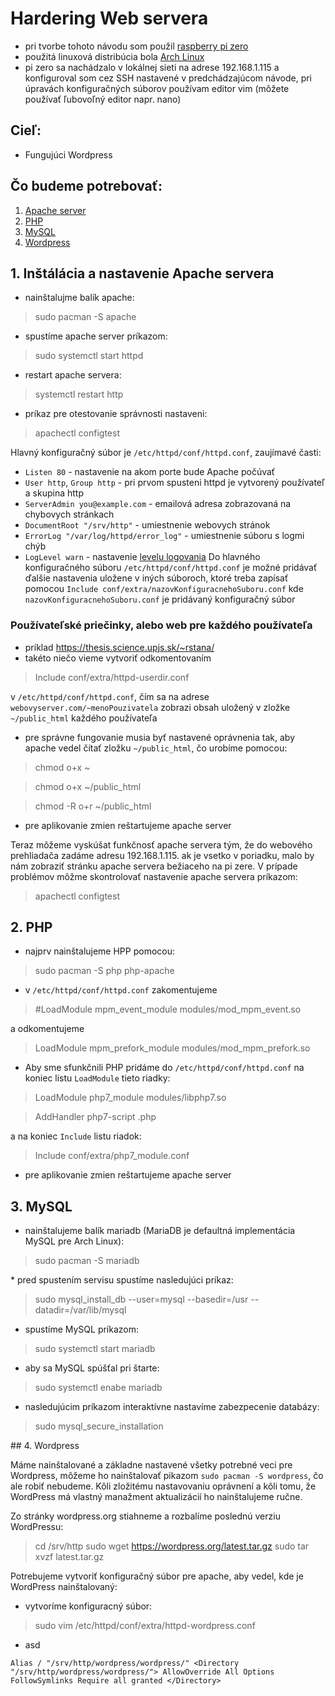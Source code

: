 # Hardering Web servera

* pri tvorbe tohoto návodu som použil [raspberry pi zero](https://www.raspberrypi.org/products/raspberry-pi-zero/)
* použitá linuxová distribúcia bola [Arch Linux](https://archlinuxarm.org/platforms/armv6/raspberry-pi)
* pi zero sa nachádzalo v lokálnej sieti na adrese 192.168.1.115 a konfiguroval som cez SSH nastavené v predchádzajúcom návode, pri úpravách konfiguračných súborov používam editor vim (môžete používať ľubovoľný editor napr. nano)

## Cieľ:
* Fungujúci Wordpress

## Čo budeme potrebovať:
1. [Apache server](https://httpd.apache.org/)
2. [PHP](http://php.net/)
3. [MySQL](https://mariadb.com/)
4. [Wordpress](https://wordpress.org/)

## 1. Inštálácia a nastavenie Apache servera
* nainštalujme balík apache:

> sudo pacman -S apache

* spustíme apache server príkazom:

> sudo systemctl start httpd

* restart apache servera:

> systemctl restart http

* príkaz pre otestovanie správnosti nastaveni:

> apachectl configtest

Hlavný konfiguračný súbor je `/etc/httpd/conf/httpd.conf`, zaujímavé časti:
  * `Listen 80` - nastavenie na akom porte bude Apache počúvať
  * `User http`, `Group http` - pri prvom spusteni httpd je vytvorený používateľ a skupina http
  * `ServerAdmin you@example.com` - emailová adresa zobrazovaná na chybovych stránkach
  * `DocumentRoot "/srv/http"` - umiestnenie webovych stránok
  * `ErrorLog "/var/log/httpd/error_log"` - umiestnenie súboru s logmi chýb
  * `LogLevel warn` - nastavenie [levelu logovania](https://httpd.apache.org/docs/2.4/mod/core.html#loglevel)
Do hlavného konfiguračného súboru `/etc/httpd/conf/httpd.conf` je možné pridávať ďalšie nastavenia uložene v iných súboroch, ktoré treba zapísať pomocou `Include conf/extra/nazovKonfiguracnehoSuboru.conf` kde `nazovKonfiguracnehoSuboru.conf` je pridávaný konfiguračný súbor
    
### Používateľské priečinky, alebo web pre každého používateľa 
* príklad https://thesis.science.upjs.sk/~rstana/
* takéto niečo vieme vytvoriť odkomentovaním 

>Include conf/extra/httpd-userdir.conf 

v `/etc/httpd/conf/httpd.conf`, čím sa na adrese `webovyserver.com/~menoPouzivatela` zobrazi obsah uložený v zložke `~/public_html` každého používateľa

* pre správne fungovanie musia byť nastavené oprávnenia tak, aby apache vedel čítať zložku `~/public_html`, čo urobíme pomocou:

>chmod o+x ~

>chmod o+x ~/public_html

>chmod -R o+r ~/public_html

* pre aplikovanie zmien reštartujeme apache server

Teraz môžeme vyskúšat funkčnosť apache servera tým, že do webového prehliadača zadáme adresu 192.168.1.115. ak je vsetko v poriadku, malo by nám zobraziť stránku apache servera bežiaceho na pi zere. V prípade problémov môžme skontrolovať nastavenie apache servera príkazom:

> apachectl configtest

## 2. PHP
* najprv nainštalujeme HPP pomocou:

> sudo pacman -S php php-apache

* v `/etc/httpd/conf/httpd.conf` zakomentujeme 

> #LoadModule mpm_event_module modules/mod_mpm_event.so 

a odkomentujeme 

> LoadModule mpm_prefork_module modules/mod_mpm_prefork.so

* Aby sme sfunkčnili PHP pridáme do `/etc/httpd/conf/httpd.conf` na koniec listu `LoadModule` tieto riadky:

>LoadModule php7_module modules/libphp7.so

>AddHandler php7-script .php

a na koniec `Include` listu riadok:

>Include conf/extra/php7_module.conf

* pre aplikovanie zmien reštartujeme apache server

## 3. MySQL

* nainštalujeme balík mariadb (MariaDB je defaultná implementácia MySQL pre Arch Linux): 

> sudo pacman -S mariadb

* pred spustením servisu spustíme nasledujúci príkaz:

> sudo mysql_install_db --user=mysql --basedir=/usr --datadir=/var/lib/mysql

* spustíme MySQL príkazom:

> sudo systemctl start mariadb

* aby sa MySQL spúšťal pri štarte:

> sudo systemctl enabe mariadb

* nasledujúcim príkazom interaktívne nastavíme zabezpecenie databázy:

> sudo mysql_secure_installation

## 4. Wordpress

Máme nainštalované a základne nastavené všetky potrebné veci pre Wordpress, môžeme ho nainštalovať pikazom `sudo pacman -S wordpress`, čo ale robiť nebudeme. Kôli zložitému nastavovaniu oprávnení a kôli tomu, že WordPress má vlastný manažment aktualizácií ho nainštalujeme ručne.

Zo stránky wordpress.org stiahneme a rozbalíme poslednú verziu WordPressu:

>cd /srv/http
>sudo wget https://wordpress.org/latest.tar.gz
>sudo tar xvzf latest.tar.gz

Potrebujeme vytvoriť konfiguračný súbor pre apache, aby vedel, kde je WordPress nainštalovaný:

* vytvoríme konfiguracný súbor:

>sudo vim /etc/httpd/conf/extra/httpd-wordpress.conf

* asd

`
Alias / "/srv/http/wordpress/wordpress/"
<Directory "/srv/http/wordpress/wordpress/">
        AllowOverride All
        Options FollowSymlinks
        Require all granted
</Directory>
`
